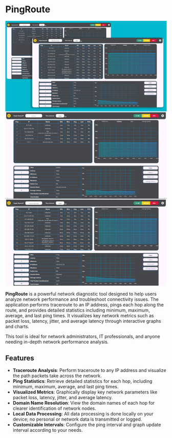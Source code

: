 # PingRoute

![Showcase](/demo_images/3.png)
![Showcase1](/demo_images/1.PNG)
![Showcase2](/demo_images/2.PNG)

**PingRoute** is a powerful network diagnostic tool designed to help users analyze network performance and troubleshoot connectivity issues. The application performs traceroute to an IP address, pings each hop along the route, and provides detailed statistics including minimum, maximum, average, and last ping times. It visualizes key network metrics such as packet loss, latency, jitter, and average latency through interactive graphs and charts.

This tool is ideal for network administrators, IT professionals, and anyone needing in-depth network performance analysis.

## Features

- **Traceroute Analysis**: Perform traceroute to any IP address and visualize the path packets take across the network.
- **Ping Statistics**: Retrieve detailed statistics for each hop, including minimum, maximum, average, and last ping times.
- **Visualized Metrics**: Graphically display key network parameters like packet loss, latency, jitter, and average latency.
- **Domain Name Resolution**: View the domain names of each hop for clearer identification of network nodes.
- **Local Data Processing**: All data processing is done locally on your device; no personal or network data is transmitted or logged.
- **Customizable Intervals**: Configure the ping interval and graph update interval according to your needs.